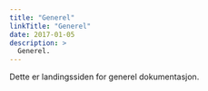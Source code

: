 ```yaml
---
title: "Generel"
linkTitle: "Generel"
date: 2017-01-05
description: >
  Generel.
---
```


Dette er landingssiden for generel dokumentasjon.


